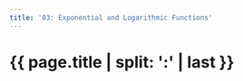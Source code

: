 ```yaml
---
title: '03: Exponential and Logarithmic Functions'
---
```


# {{ page.title | split: ':' | last }}





